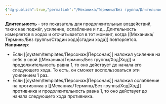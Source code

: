 ```yaml
---
{"dg-publish":true,"permalink":"/Механика/Термины/Без группы/Длительность/","noteIcon":"","created":"2025-08-21T13:47:44.618+03:00","updated":"2025-07-29T23:53:02.174+03:00"}
---
```


**Длительность** - это показатель для продолжительных воздействий, таких как поджёг, усиление, ослабление и т.д.. Длительность измеряется в ходах и отсчитывается в тот момент, когда [[Механика/Термины/Без группы/Стадии хода\|стадии хода]] повторяется. 
**Например**:
- Если [[system/templates/Персонаж\|Персонаж]] наложил усиление на себя в свой [[Механика/Термины/Без группы/Ход\|Ход]] и продолжительность равна 1, то оно действует до начала его следующего хода. То есть, он сможет воспользоваться эти усилением 1 раз. 
- Если [[system/templates/Персонаж\|Персонаж]] наложил ослабление на противника в [[Механика/Термины/Без группы/Ход\|Ход]] противника и продолжительность равна 1, то оно действует до начала следующего хода противника. 